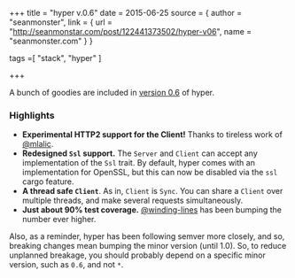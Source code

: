 +++
title = "hyper v.0.6"
date = 2015-06-25
source = { author = "seanmonster", link = { url = "http://seanmonstar.com/post/122441373502/hyper-v06", name = "seanmonster.com" } }

tags =[
  "stack",
  "hyper"
]

+++

<p>A bunch of goodies are included in <a href="http://t.umblr.com/redirect?z=https%3A%2F%2Fgithub.com%2Fhyperium%2Fhyper%2Freleases%2Ftag%2Fv0.6.0&amp;t=MGY3NzQzMDkwOTNjZTEwY2VkOGQzNTM5NmJlMWVkOWRhZWI3NTgxMyxOVjU2T2pUYw%3D%3D">version 0.6</a> of hyper.</p>

<h3>Highlights</h3>

<ul><li><strong>Experimental HTTP2 support for the Client!</strong> Thanks to tireless work of <a href="http://t.umblr.com/redirect?z=https%3A%2F%2Fgithub.com%2Fmlalic&amp;t=N2EyODFmODI5NzMwMDM3OWQ3MmRjZGYwMGM0MjEzOGViYmFjNmQ4YixOVjU2T2pUYw%3D%3D">@mlalic</a>.</li>
<li><strong>Redesigned <code>Ssl</code> support.</strong> The <code>Server</code> and <code>Client</code> can accept any implementation of the <code>Ssl</code> trait. By default, hyper comes with an implementation for OpenSSL, but this can now be disabled via the <code>ssl</code> cargo feature.</li>
<li><strong>A thread safe <code>Client</code></strong>. As in, <code>Client</code> is <code>Sync</code>. You can share a <code>Client</code> over multiple threads, and make several requests simultaneously. </li>
<li><strong>Just about 90% test coverage.</strong> <a href="http://t.umblr.com/redirect?z=https%3A%2F%2Fgithub.com%2Fwinding-lines&amp;t=MDBjZWIxZjgxM2JkNTE1ZDNlODY1OWYwOTg1YzQwMjA4MTkxYzAyZCxOVjU2T2pUYw%3D%3D">@winding-lines</a> has been bumping the number ever higher.</li>
</ul><p>Also, as a reminder, hyper has been following semver more closely, and so, breaking changes mean bumping the minor version (until 1.0). So, to reduce unplanned breakage, you should probably depend on a specific minor version, such as <code>0.6</code>, and not <code>*</code>.</p>
              </div>
